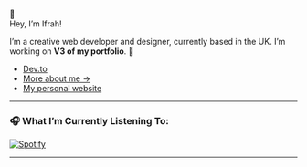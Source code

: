 🎯  
Hey, I’m Ifrah!  

I’m a creative web developer and designer, currently based in the UK. I’m working on **V3 of my portfolio**. 🚀  
- [Dev.to](https://dev.to/ifrah)  
- [More about me →](https://ifrahabdi.com/about)  
- [My personal website](https://ifrahabdi.com/)  

---  

### 🎧 What I’m Currently Listening To:  
[![Spotify](https://novatorem-dun-seven.vercel.app/api/spotify)](https://open.spotify.com/user/11100706942)  

---  
